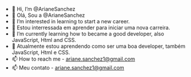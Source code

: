 - 👋 Hi, I’m @ArianeSanchez
- 👋 Olá, Sou a @ArianeSanchez
- 👀 I’m interested in learning to start a new career.
- 👀 Estou interressada em aprender para iniciar uma nova carreira.
- 🌱 I’m currently learning how to became a good developer, also JavaScript, Html and CSS.
- 🌱 Atualmente estou aprendendo como ser uma boa developer, também JavaScript, Html e CSS.
- 📫 How to reach me - ariane.sanchez1@gmail.com
- 📫 Meu contato - ariane.sanchez1@gmail.com

<!---
ArianeSanchez/ArianeSanchez is a ✨ special ✨ repository because its `README.md` (this file) appears on your GitHub profile.
You can click the Preview link to take a look at your changes.
--->
